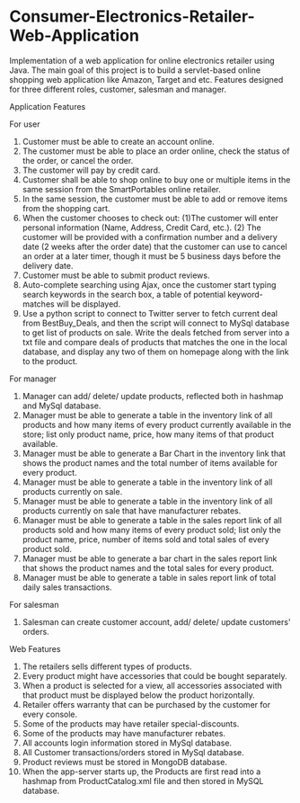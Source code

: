 # Consumer-Electronics-Retailer-Web-Application

Implementation of a web application for online electronics retailer using Java. The main goal of this project is to build a servlet-based online shopping web application like Amazon, Target and etc. Features designed for three different roles, customer, salesman and manager.

Application Features

For user
1. Customer must be able to create an account online.
2. The customer must be able to place an order online, check the status of the order, or cancel the order.
3. The customer will pay by credit card.
4. Customer shall be able to shop online to buy one or multiple items in the same session from the SmartPortables online retailer.
5. In the same session, the customer must be able to add or remove items from the shopping cart.
6. When the customer chooses to check out: (1)The customer will enter personal information (Name, Address, Credit Card, etc.). (2) The customer will be provided with a confirmation number and a delivery date (2 weeks after the order date) that the customer can use to cancel an order at a later timer, though it must be 5 business days before the delivery date.
7. Customer must be able to submit product reviews.
8. Auto-complete searching using Ajax, once the customer start typing search keywords in the search box, a table of potential keyword-matches will be displayed.
9. Use a python script to connect to Twitter server to fetch current deal from BestBuy_Deals, and then the script will connect to MySql database to get list of products on sale. Write the deals fetched from server into a txt file and compare deals of products that matches the one in the local database, and display any two of them on homepage along with the link to the product.

For manager
1. Manager can add/ delete/ update products, reflected both in hashmap and MySql database.
2. Manager must be able to generate a table in the inventory link of all products and how many items of every product currently available in the store; list only product name, price, how many items of that product available.
3. Manager must be able to generate a Bar Chart in the inventory link that shows the product names and the total number of items available for every product.
4. Manager must be able to generate a table in the inventory link of all products currently on sale.
5. Manager must be able to generate a table in the inventory link of all products currently on sale that have manufacturer rebates.
6. Manager must be able to generate a table in the sales report link of all products sold and how many items of every product sold; list only the product name, price, number of items sold and total sales of every product sold.
7. Manager must be able to generate a bar chart in the sales report link that shows the product names and the total sales for every product.
8. Manager must be able to generate a table in sales report link of total daily sales transactions.

For salesman
1. Salesman can create customer account, add/ delete/ update customers' orders.

Web Features
1. The retailers sells different types of products.
2. Every product might have accessories that could be bought separately.
3. When a product is selected for a view, all accessories associated with that product must be displayed below the product
horizontally.
4. Retailer offers warranty that can be purchased by the customer for every console.
5. Some of the products may have retailer special-discounts.
6. Some of the products may have manufacturer rebates.
7. All accounts login information stored in MySql database.
8. All Customer transactions/orders stored in MySql database.
9. Product reviews must be stored in MongoDB database.
10. When the app-server starts up, the Products are first read into a hashmap from ProductCatalog.xml file and then stored in MySQL database.

